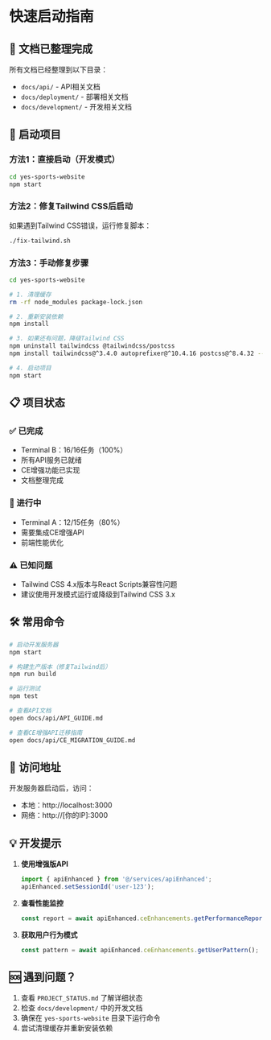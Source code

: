 # 快速启动指南

## 📁 文档已整理完成

所有文档已经整理到以下目录：
- `docs/api/` - API相关文档
- `docs/deployment/` - 部署相关文档
- `docs/development/` - 开发相关文档

## 🚀 启动项目

### 方法1：直接启动（开发模式）
```bash
cd yes-sports-website
npm start
```

### 方法2：修复Tailwind CSS后启动
如果遇到Tailwind CSS错误，运行修复脚本：
```bash
./fix-tailwind.sh
```

### 方法3：手动修复步骤
```bash
cd yes-sports-website

# 1. 清理缓存
rm -rf node_modules package-lock.json

# 2. 重新安装依赖
npm install

# 3. 如果还有问题，降级Tailwind CSS
npm uninstall tailwindcss @tailwindcss/postcss
npm install tailwindcss@^3.4.0 autoprefixer@^10.4.16 postcss@^8.4.32 --save-dev

# 4. 启动项目
npm start
```

## 📋 项目状态

### ✅ 已完成
- Terminal B：16/16任务（100%）
- 所有API服务已就绪
- CE增强功能已实现
- 文档整理完成

### 🔄 进行中
- Terminal A：12/15任务（80%）
- 需要集成CE增强API
- 前端性能优化

### ⚠️ 已知问题
- Tailwind CSS 4.x版本与React Scripts兼容性问题
- 建议使用开发模式运行或降级到Tailwind CSS 3.x

## 🛠️ 常用命令

```bash
# 启动开发服务器
npm start

# 构建生产版本（修复Tailwind后）
npm run build

# 运行测试
npm test

# 查看API文档
open docs/api/API_GUIDE.md

# 查看CE增强API迁移指南
open docs/api/CE_MIGRATION_GUIDE.md
```

## 📱 访问地址

开发服务器启动后，访问：
- 本地：http://localhost:3000
- 网络：http://[你的IP]:3000

## 💡 开发提示

1. **使用增强版API**
   ```typescript
   import { apiEnhanced } from '@/services/apiEnhanced';
   apiEnhanced.setSessionId('user-123');
   ```

2. **查看性能监控**
   ```typescript
   const report = await apiEnhanced.ceEnhancements.getPerformanceReport();
   ```

3. **获取用户行为模式**
   ```typescript
   const pattern = await apiEnhanced.ceEnhancements.getUserPattern();
   ```

## 🆘 遇到问题？

1. 查看 `PROJECT_STATUS.md` 了解详细状态
2. 检查 `docs/development/` 中的开发文档
3. 确保在 `yes-sports-website` 目录下运行命令
4. 尝试清理缓存并重新安装依赖